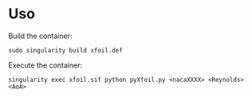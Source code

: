 # Uso

Build the container:

`sudo singularity build xfoil.def`

Execute the container:

`singularity exec xfoil.sif python pyXfoil.py <nacaXXXX> <Reynolds> <AoA>`
